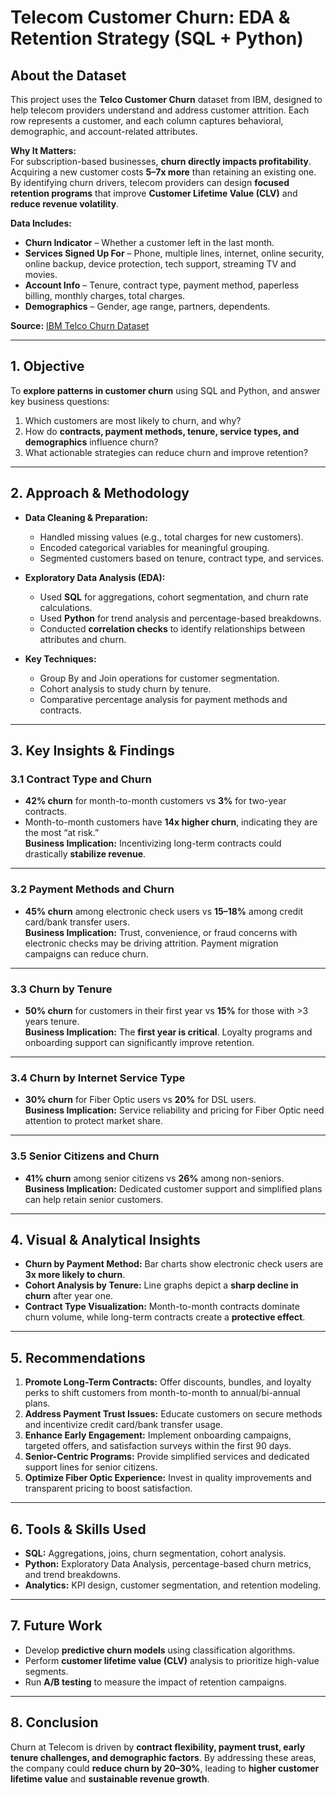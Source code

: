 # **Telecom Customer Churn: EDA & Retention Strategy (SQL + Python)**  

## **About the Dataset**  
This project uses the **Telco Customer Churn** dataset from IBM, designed to help telecom providers understand and address customer attrition. Each row represents a customer, and each column captures behavioral, demographic, and account-related attributes.  

**Why It Matters:**  
For subscription-based businesses, **churn directly impacts profitability**. Acquiring a new customer costs **5–7x more** than retaining an existing one. By identifying churn drivers, telecom providers can design **focused retention programs** that improve **Customer Lifetime Value (CLV)** and **reduce revenue volatility**.  

**Data Includes:**  
- **Churn Indicator** – Whether a customer left in the last month.  
- **Services Signed Up For** – Phone, multiple lines, internet, online security, online backup, device protection, tech support, streaming TV and movies.  
- **Account Info** – Tenure, contract type, payment method, paperless billing, monthly charges, total charges.  
- **Demographics** – Gender, age range, partners, dependents.  

**Source:** [IBM Telco Churn Dataset](https://www.kaggle.com/datasets/blastchar/telco-customer-churn)

---

## **1. Objective**  
To **explore patterns in customer churn** using SQL and Python, and answer key business questions:  
1. Which customers are most likely to churn, and why?  
2. How do **contracts, payment methods, tenure, service types, and demographics** influence churn?  
3. What actionable strategies can reduce churn and improve retention?  

---

## **2. Approach & Methodology**  
- **Data Cleaning & Preparation:**  
  - Handled missing values (e.g., total charges for new customers).  
  - Encoded categorical variables for meaningful grouping.  
  - Segmented customers based on tenure, contract type, and services.  

- **Exploratory Data Analysis (EDA):**  
  - Used **SQL** for aggregations, cohort segmentation, and churn rate calculations.  
  - Used **Python** for trend analysis and percentage-based breakdowns.  
  - Conducted **correlation checks** to identify relationships between attributes and churn.  

- **Key Techniques:**  
  - Group By and Join operations for customer segmentation.  
  - Cohort analysis to study churn by tenure.  
  - Comparative percentage analysis for payment methods and contracts.

---

## **3. Key Insights & Findings**  

### **3.1 Contract Type and Churn**  
- **42% churn** for month-to-month customers vs **3%** for two-year contracts.  
- Month-to-month customers have **14x higher churn**, indicating they are the most “at risk.”  
**Business Implication:** Incentivizing long-term contracts could drastically **stabilize revenue**.

---

### **3.2 Payment Methods and Churn**  
- **45% churn** among electronic check users vs **15–18%** among credit card/bank transfer users.  
**Business Implication:** Trust, convenience, or fraud concerns with electronic checks may be driving attrition. Payment migration campaigns can reduce churn.

---

### **3.3 Churn by Tenure**  
- **50% churn** for customers in their first year vs **15%** for those with >3 years tenure.  
**Business Implication:** The **first year is critical**. Loyalty programs and onboarding support can significantly improve retention.

---

### **3.4 Churn by Internet Service Type**  
- **30% churn** for Fiber Optic users vs **20%** for DSL users.  
**Business Implication:** Service reliability and pricing for Fiber Optic need attention to protect market share.

---

### **3.5 Senior Citizens and Churn**  
- **41% churn** among senior citizens vs **26%** among non-seniors.  
**Business Implication:** Dedicated customer support and simplified plans can help retain senior customers.

---

## **4. Visual & Analytical Insights**  
- **Churn by Payment Method:** Bar charts show electronic check users are **3x more likely to churn**.  
- **Cohort Analysis by Tenure:** Line graphs depict a **sharp decline in churn** after year one.  
- **Contract Type Visualization:** Month-to-month contracts dominate churn volume, while long-term contracts create a **protective effect**.

---

## **5. Recommendations**  
1. **Promote Long-Term Contracts:** Offer discounts, bundles, and loyalty perks to shift customers from month-to-month to annual/bi-annual plans.  
2. **Address Payment Trust Issues:** Educate customers on secure methods and incentivize credit card/bank transfer usage.  
3. **Enhance Early Engagement:** Implement onboarding campaigns, targeted offers, and satisfaction surveys within the first 90 days.  
4. **Senior-Centric Programs:** Provide simplified services and dedicated support lines for senior citizens.  
5. **Optimize Fiber Optic Experience:** Invest in quality improvements and transparent pricing to boost satisfaction.

---

## **6. Tools & Skills Used**  
- **SQL:** Aggregations, joins, churn segmentation, cohort analysis.  
- **Python:** Exploratory Data Analysis, percentage-based churn metrics, and trend breakdowns.  
- **Analytics:** KPI design, customer segmentation, and retention modeling.

---

## **7. Future Work**  
- Develop **predictive churn models** using classification algorithms.  
- Perform **customer lifetime value (CLV)** analysis to prioritize high-value segments.  
- Run **A/B testing** to measure the impact of retention campaigns.

---

## **8. Conclusion**  
Churn at Telecom is driven by **contract flexibility, payment trust, early tenure challenges, and demographic factors**. By addressing these areas, the company could **reduce churn by 20–30%**, leading to **higher customer lifetime value** and **sustainable revenue growth**.
